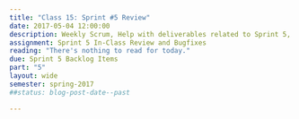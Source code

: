 ```yaml
---
title: "Class 15: Sprint #5 Review"
date: 2017-05-04 12:00:00
description: Weekly Scrum, Help with deliverables related to Sprint 5, Sprint Review 5, Sprint Retrospective 5,  
assignment: Sprint 5 In-Class Review and Bugfixes
reading: "There's nothing to read for today."
due: Sprint 5 Backlog Items
part: "5"
layout: wide
semester: spring-2017
##status: blog-post-date--past

---
```

